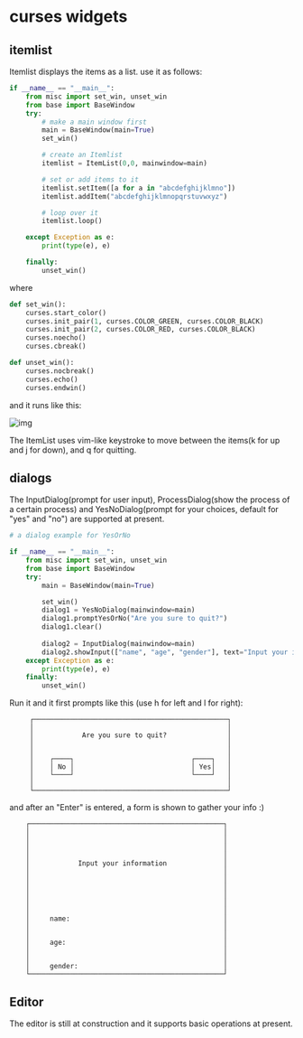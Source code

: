 curses widgets
===
## itemlist
Itemlist displays the items as a list. use it as follows:

```python
if __name__ == "__main__":
    from misc import set_win, unset_win
    from base import BaseWindow
    try:
        # make a main window first
        main = BaseWindow(main=True)
        set_win()

        # create an Itemlist
        itemlist = ItemList(0,0, mainwindow=main)

        # set or add items to it
        itemlist.setItem([a for a in "abcdefghijklmno"])
        itemlist.addItem("abcdefghijklmnopqrstuvwxyz")

        # loop over it
        itemlist.loop()

    except Exception as e:
        print(type(e), e)

    finally:
        unset_win()
```
where

```python
def set_win():
    curses.start_color()
    curses.init_pair(1, curses.COLOR_GREEN, curses.COLOR_BLACK)
    curses.init_pair(2, curses.COLOR_RED, curses.COLOR_BLACK)
    curses.noecho()
    curses.cbreak()

def unset_win():
    curses.nocbreak()
    curses.echo()
    curses.endwin()
```

and it runs like this:

![img](http://i12.tietuku.com/0e97635b462b2922s.png)

The ItemList uses vim-like keystroke to move between the items(k for up and j for down), and q for quitting.

## dialogs
The InputDialog(prompt for user input), ProcessDialog(show the process of a certain process) and YesNoDialog(prompt for your choices, default for "yes" and "no") are supported at present.

```python
# a dialog example for YesOrNo

if __name__ == "__main__":
    from misc import set_win, unset_win
    from base import BaseWindow
    try:
        main = BaseWindow(main=True)

        set_win()
        dialog1 = YesNoDialog(mainwindow=main)
        dialog1.promptYesOrNo("Are you sure to quit?")
        dialog1.clear()
        
        dialog2 = InputDialog(mainwindow=main)
        dialog2.showInput(["name", "age", "gender"], text="Input your infomation:")
    except Exception as e:
        print(type(e), e)
    finally:
        unset_win()

```

Run it and it first prompts like this (use h for left and l for right):

```
     ┌────────────────────────────────────────────────┐
     │                                                │
     │            Are you sure to quit?               │
     │                                                │
     │                                                │
     │    ┌────┐                             ┌────┐   │
     │    │ No │                             │ Yes│   │
     │    └────┘                             └────┘   │
     │                                                │
     └────────────────────────────────────────────────┘
```

and after an "Enter" is entered, a form is shown to gather your info :)

```
    ┌────────────────────────────────────────────────┐
    │                                                │
    │                                                │
    │                                                │
    │                                                │
    │            Input your information              │
    │                                                │
    │                                                │
    │                                                │
    │                                                │
    │                                                │
    │                                                │
    │     name:                                      │
    │                                                │
    │                                                │
    │     age:                                       │
    │                                                │
    │                                                │
    │     gender:                                    │
    └────────────────────────────────────────────────┘
```

## Editor
The editor is still at construction and it supports basic operations at present.
